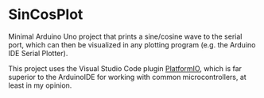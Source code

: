 # SinCosPlot
Minimal Arduino Uno project that prints a sine/cosine wave to the serial port, which can then be visualized in any plotting program (e.g. the Arduino IDE Serial Plotter).

This project uses the Visual Studio Code plugin [PlatformIO](https://platformio.org/), which is far superior to the ArduinoIDE for working with common microcontrollers, at least in my opinion.